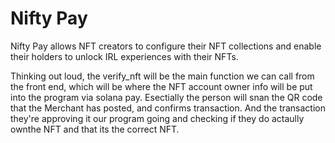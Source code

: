 # Nifty Pay

Nifty Pay allows NFT creators to configure their NFT collections and enable their holders to unlock IRL experiences with their NFTs.

Thinking out loud, the verify_nft will be the main function we can call from the front end, which will be where the NFT account owner info will be put into the program via solana pay. Esectially the person will snan the QR code that the Merchant has posted, and confirms transaction. And the transaction they're approving it our program going and checking if they do actaully ownthe NFT and that its the correct NFT.
